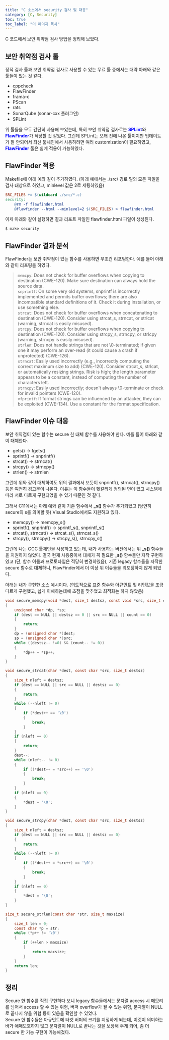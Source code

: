 ```yaml
---
title: "C 소스에서 security 검사 및 대응"
category: [C, Security]
toc: true
toc_label: "이 페이지 목차"
---
```


C 코드에서 보안 취약점 검사 방법을 정리해 보았다.

## 보안 취약점 검사 툴
정적 검사 툴과 보안 취약점 검사로 사용할 수 있는 무료 툴 중에서는 대략 아래와 같은 툴들이 있는 것 같다.
  * cppcheck
  * FlawFinder
  * frama-c
  * PScan
  * rats
  * SonarQube (sonar-cxx 플러그인)
  * SPLint

위 툴들을 모두 간단히 사용해 보았는데, 특히 보안 취약점 검사로는 <span style="color:blue">**SPLint**</span>와 <span style="color:blue">**FlawFinder**</span>가 적당할 것 같았다. 그런데 SPLint는 오래 전에 나온 툴이지만 업데이트가 잘 안되어서 최신 툴체인에서 사용하려면 여러 customization이 필요하였고, <span style="color:blue">**FlawFinder**</span> 툴은 쉽게 적용이 가능하였다.  

## FlawFinder 적용
Makefile에 아래 예와 같이 추가하였다. (아래 예에서는 ./src/ 경로 밑의 모든 파일을 검사 대상으로 하였고, minlevel 값은 2로 세팅하였음)
```makefile
SRC_FILES += $(wildcard ./src/*.c)
security:
    @rm -f flawfinder.html
    @flawfinder --html --minlevel=2 $(SRC_FILES) > flawfinder.html
 ```

이제 아래와 같이 실행하면 결과 리포트 파일인 flawfinder.html 파일이 생성된다.
```bash
$ make security
```

## FlawFinder 결과 분석
FlawFinder는 보안 취약점이 있는 함수를 사용하면 무조건 리포팅한다. 예를 들어 아래와 같이 리포팅을 하였다.
>`memcpy`: Does not check for buffer overflows when copying to destination (CWE-120). Make sure destination can always hold the source data.  
`snprintf`: On some very old systems, snprintf is incorrectly implemented and permits buffer overflows; there are also incompatible standard definitions of it. Check it during installation, or use something else.  
`strcat`: Does not check for buffer overflows when concatenating to destination (CWE-120). Consider using strcat_s, strncat, or strlcat (warning, strncat is easily misused).  
`strcpy`: Does not check for buffer overflows when copying to destination (CWE-120). Consider using strcpy_s, strncpy, or strlcpy (warning, strncpy is easily misused).  
`strlen`: Does not handle strings that are not \0-terminated; if given one it may perform an over-read (it could cause a crash if unprotected) (CWE-126).  
`strncat`: Easily used incorrectly (e.g., incorrectly computing the correct maximum size to add) (CWE-120). Consider strcat_s, strlcat, or automatically resizing strings. Risk is high; the length parameter appears to be a constant, instead of computing the number of characters left.  
`strncpy`: Easily used incorrectly; doesn't always \0-terminate or check for invalid pointers (CWE-120).  
`vfprintf`: If format strings can be influenced by an attacker, they can be exploited (CWE-134). Use a constant for the format specification.

## FlawFinder 이슈 대응
보안 취약점이 있는 함수는 secure 한 대체 함수를 사용해야 한다. 예를 들어 아래와 같이 대체한다.
  * gets() -> fgets()
  * sprintf() -> snprintf()
  * strcat() -> strncat()
  * strcpy() -> strncpy()
  * strlen() -> strnlen

그런데 위와 같이 대체하여도 위의 결과에서 보듯이 snprintf(), strncat(), strncpy() 등은 여전히 경고문이 나온다. 이유는 이 함수들이 헷갈리게 정의된 면이 있고 시스템에 따라 서로 다르게 구현되었을 수 있기 때문인 것 같다.

그래서 C11에서는 아래 예와 같이 기존 함수에서 **_s()** 함수가 추가되었고 (당연히 secure의 s를 의미할 듯) Visual Studio에서도 지원하고 있다.
  * memcpy() -> memcpy_s()
  * sprintf(), snprintf() -> sprintf_s(), snprintf_s()
  * strcat(), strncat() -> strcat_s(), strncat_s()
  * strcpy(), strncpy() -> strcpy_s(), strncpy_s()

그런데 나는 GCC 툴체인을 사용하고 있는데, 내가 사용하는 버전에서는 위 **_s()** 함수들을 지원하지 않았다. 결국 현재 사용중이서 대체가 꼭 필요한 **_s()** 함수들만 자작 구현하였고 (단, 함수 이름과 프로토타입은 적당히 변경하였음), 기존 legacy 함수들을 자작한 secure 함수로 대체하니, FlawFinder에서 더 이상 위 이슈들을 리포팅하지 않게 되었다.

아래는 내가 구현한 소스 예시이다. (의도적으로 표준 함수와 아규먼트 및 리턴값을 조금 다르게 구현했고, 쉽게 이해하는데에 초점을 맞추었고 최적화는 하지 않았음)
```c
void secure_memcpy(void *dest, size_t destsz, const void *src, size_t count)
{
    unsigned char *dp, *sp;
    if (dest == NULL || destsz == 0 || src == NULL || count == 0)
    {
        return;
    }
    dp = (unsigned char *)dest;
    sp = (unsigned char *)src;
    while ((destsz-- !=0) && (count-- != 0))
    {
        *dp++ = *sp++;
    }
}

void secure_strcat(char *dest, const char *src, size_t destsz)
{
    size_t nleft = destsz;
    if (dest == NULL || src == NULL || destsz == 0)
    {
        return;
    }
    while (--nleft != 0)
    {
        if (*dest++ == '\0')
        {
            break;
        }
    }
    if (nleft == 0)
    {
        return;
    }
    dest--;
    while (nleft-- != 0)
    {
        if ((*dest++ = *src++) == '\0')
        {
            break;
        }
    }
    if (nleft == 0)
    {
        *dest = '\0';
    }
}

void secure_strcpy(char *dest, const char *src, size_t destsz)
{
    size_t nleft = destsz;
    if (dest == NULL || src == NULL || destsz == 0)
    {
        return;
    }
    while (--nleft != 0)
    {
        if ((*dest++ = *src++) == '\0')
        {
            break;
        }
    }
    if (nleft == 0)
    {
        *dest = '\0';
    }
}

size_t secure_strlen(const char *str, size_t maxsize)
{
    size_t len = 0;
    const char *p = str;
    while (*p++ != '\0')
    {
        if (++len > maxsize)
        {
            return maxsize;
        }
    }
    return len;
}
```

## 정리
Secure 한 함수를 직접 구현하다 보니 legacy 함수들에서는 문자열 access 시 메모리를 넘어서 access 할 수 있는 위험, 버퍼 overflow가 될 수 있는 위험, 문자열이 NULL로 끝나지 않을 위험 등이 있음을 확인할 수 있었다.  
Secure 한 함수들은 아규먼트에 타겟 버퍼의 크기를 지정하게 되는데, 이것이 의미하는 바가 애매모호하지 않고 문자열이 NULL로 끝나는 것을 보장해 주게 되어, 좀 더 secure 한 기능 구현이 가능해졌다.
